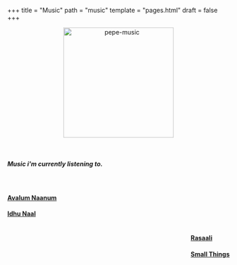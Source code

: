+++
title = "Music"
path = "music"
template = "pages.html"
draft = false
+++

<p align="center">
  <img src="https://sachinsenal0x64.github.io/picx-images-hosting/music-pepe.3qfwzp39mn0g.gif" alt="pepe-music" height="250px" width="250px" />
</p>


<br>

##### <p>Music i'm currently listening to.</p>

<br>

<div style="text-align: left;">

  <p style="text-align:left;">
     <h4><a href="https://embed.tidal.com/tracks/294404537?layout=gridify" target="_blank">Avalum Naanum</a></h4>
    <h4><a href="https://embed.tidal.com/tracks/294404536?disableAnalytics=true" target="_blank">Idhu Naal</a></h4>
  
  <span style="float:right;">
         
  <h4><a href="https://embed.tidal.com/tracks/294404535?layout=gridify" target="_blank">Rasaali</a></h4>
  <h4><a href="https://embed.tidal.com/tracks/138790325?layout=gridify" target="_blank">Small Things</a></h4>
  
  </span>
  </p>

</div>

